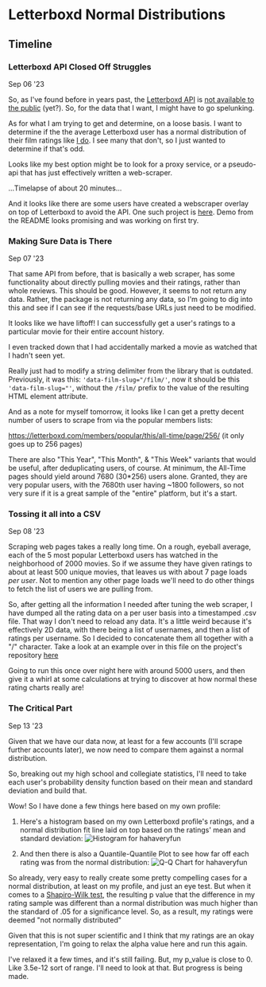 # Letterboxd Normal Distributions

## Timeline


### Letterboxd API Closed Off Struggles
Sep 06 '23

So, as I've found before in years past, the [Letterboxd API](https://api-docs.letterboxd.com/) is [not available to the public](https://letterboxd.com/api-beta/) (yet?). So, for the data that I want, I might have to go spelunking.

As for what I am trying to get and determine, on a loose basis. I want to determine if the the average Letterboxd user has a normal distribution of their film ratings like [I do](https://letterboxd.com/hahaveryfun/). I see many that don't, so I just wanted to determine if that's odd.

Looks like my best option might be to look for a proxy service, or a pseudo-api that has just effectively written a web-scraper.

...Timelapse of about 20 minutes...

And it looks like there are some users have created a webscraper overlay on top of Letterboxd to avoid the API. One such project is [here](https://github.com/Fitzy1293/lboxd). Demo from the README looks promising and was working on first try.

### Making Sure Data is There
Sep 07 '23

That same API from before, that is basically a web scraper, has some functionality about directly pulling movies and their ratings, rather than whole reviews. This should be good. However, it seems to not return any data. Rather, the package is not returning any data, so I'm going to dig into this and see if I can see if the requests/base URLs just need to be modified.

It looks like we have liftoff! I can successfully get a user's ratings to a particular movie for their entire account history.

I even tracked down that I had accidentally marked a movie as watched that I hadn't seen yet.

Really just had to modify a string delimiter from the library that is outdated. Previously, it was this: `'data-film-slug="/film/'`, now it should be this `'data-film-slug="'`, without the `/film/` prefix to the value of the resulting HTML element attribute.

And as a note for myself tomorrow, it looks like I can get a pretty decent number of users to scrape from via the popular members lists:

https://letterboxd.com/members/popular/this/all-time/page/256/ (it only goes up to 256 pages)

There are also "This Year", "This Month", & "This Week" variants that would be useful, after deduplicating users, of course. At minimum, the All-Time pages should yield around 7680 (30*256) users alone. Granted, they are very popular users, with the 7680th user having ~1800 followers, so not very sure if it is a great sample of the "entire" platform, but it's a start.

### Tossing it all into a CSV
Sep 08 '23

Scraping web pages takes a really long time. On a rough, eyeball average, each of the 5 most popular Letterboxd users has watched in the neighborhood of 2000 movies. So if we assume they have given ratings to about at least 500 unique movies, that leaves us with about 7 page loads _per user_. Not to mention any other page loads we'll need to do other things to fetch the list of users we are pulling from.

So, after getting all the information I needed after tuning the web scraper, I have dumped all the rating data on a per user basis into a timestamped .csv file. That way I don't need to reload any data. It's a little weird because it's effectively 2D data, with there being a list of usernames, and then a list of ratings per username. So I decided to concatenate them all together with a "/" character. Take a look at an example over in this file on the project's repository [here](https://github.com/willdunk/letterboxd-normal/blob/main/data_2023-09-09_02-21-09.csv)

Going to run this once over night here with around 5000 users, and then give it a whirl at some calculations at trying to discover at how normal these rating charts really are!

### The Critical Part
Sep 13 '23

Given that we have our data now, at least for a few accounts (I'll scrape further accounts later), we now need to compare them against a normal distribution.

So, breaking out my high school and collegiate statistics, I'll need to take each user's probability density function based on their mean and standard deviation and build that. 

Wow! So I have done a few things here based on my own profile:

1. Here's a histogram based on my own Letterboxd profile's ratings, and a normal distribution fit line laid on top based on the ratings' mean and standard deviation: 
![Histogram for hahaveryfun](https://i.imgur.com/sPRDcTL.png)

2. And then there is also a Quantile-Quantile Plot to see how far off each rating was from the normal distribution:
![Q-Q Chart for hahaveryfun](https://i.imgur.com/ydalcjA.png)

So already, very easy to really create some pretty compelling cases for a normal distribution, at least on my profile, and just an eye test. But when it comes to a [Shapiro-Wilk test](https://en.wikipedia.org/wiki/Shapiro%E2%80%93Wilk_test), the resulting p value that the difference in my rating sample was different than a normal distribution was much higher than the standard of .05 for a significance level. So, as a result, my ratings were deemed "not normally distributed"

Given that this is not super scientific and I think that my ratings are an okay representation, I'm going to relax the alpha value here and run this again.

I've relaxed it a few times, and it's still failing. But, my p_value is close to 0. Like 3.5e-12 sort of range. I'll need to look at that. But progress is being made.



